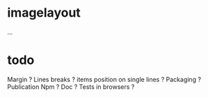 # imagelayout

...

# todo

Margin ?
Lines breaks ?
items position on single lines ?
Packaging ?
Publication Npm ?
Doc ?
Tests in browsers ?

